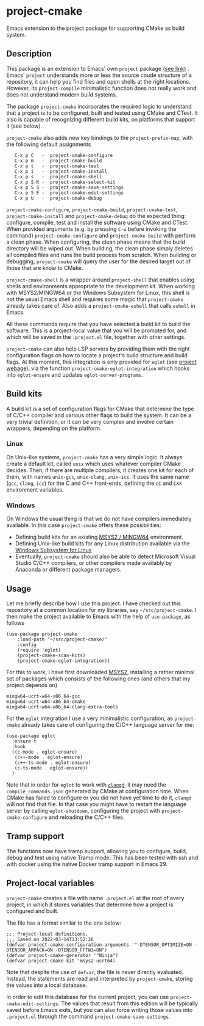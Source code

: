 # project-cmake

Emacs extension to the project package for supporting CMake as build system.

## Description

This package is an extension to Emacs' own `project` package [(see link)](https://www.gnu.org/software/emacs/manual/html_node/emacs/Projects.html) .  Emacs' `project` understands more or less the source coude structure of a repository, it can help you find files and open shells at the right locations. However, its `project-compile` minimalistic function does not really work and does not understand modern build systems.

The package `project-cmake` incorporates the required logic to understand that a project is to be configured, built and tested using CMake and CTest.  It also is capable of recognizing different build kits, on platforms that support it (see below).

`project-cmake` also adds new key bindings to the `project-prefix-map`, with the following default assignments
````
   C-x p C   -  project-cmake-configure
   C-x p m   -  project-cmake-build
   C-x p t   -  project-cmake-test
   C-x p i   -  project-cmake-install
   C-x p s   -  project-cmake-shell
   C-x p S K -  project-cmake-select-kit
   C-x p S S -  project-cmake-save-settings
   C-x p S E -  project-cmake-edit-settings
   C-x p U   -  project-cmake-debug
````

`project-cmake-configure`, `project-cmake-build`, `project-cmake-test`, `project-cmake-install` and `project-cmake-debug` do the expected thing: configure, compile, test and install the software using CMake and CTest. When provided arguments (e.g. by pressing `C-u` before invoking the command) `project-cmake-configure`  and `project-cmake-build` with perform a clean phase. When configuring, the clean phase means that the build directory will be wiped out. When building, the clean phase simply deletes all compiled files and runs the build process from scratch. When building or debugging, `project-cmake` will query the user for the desired target out of those that are know to CMake.

`project-cmake-shell` is a wrapper around `project-shell` that enables using shells and environments appropriate to the development kit. When working with MSYS2/MINGW64 or the Windows Subsystem for Linux, this shell is not the usual Emacs shell and requires some magic that `project-cmake` already takes care of. Also adds a `project-cmake-eshell` that calls `eshell` in Emacs.

All these commands require that you have selected a build kit to build the software. This is a project-local value that you will be prompted for, and which will be saved in the `.project.el` file, together with other settings.

`project-cmake` can also help LSP servers by providing them with the right configuration flags on how to locate a project's build structure and build flags.  At this moment, this integration is only provided for `eglot` (see [project webage](https://github.com/joaotavora/eglot)), via the function `project-cmake-eglot-integration` which hooks into `eglot-ensure` and updates `eglot-server-programs`.

## Build kits

A build kit is a set of configuration flags for CMake that determine the type of C/C++ compiler and various other flags to build the system. It can be a very trivial definition, or it can be very complex and involve certain wrappers, depending on the platform.

### Linux

On Unix-like systems, `project-cmake` has a very simple logic. It always create a default kit, called `unix` which uses whatever compiler CMake decides. Then, if there are multiple compilers, it creates one kit for each of them, with names `unix-gcc`, `unix-clang`, `unix-icc`. It uses the same name (`gcc`, `clang`, `icc`) for the C and C++ front-ends, defining the `CC` and `CXX` environment variables.

### Windows

On Windows the usual thing is that we do not have compilers immediately available. In this case `project-cmake` offers these possibilities:
- Defining build kits for an existing [MSYS2 / MINGW64](https://www.msys2.org/) environment.
- Defining Unix-like build kits for any Linux distribution available via the [Windows Subsystem for Linux](https://docs.microsoft.com/en-us/windows/wsl/install)
- Eventually, `project-cmake` should also be able to detect Microsoft Visual Studio C/C++ compilers, or other compilers made availably by Anaconda or different package managers.

## Usage

Let me briefly describe how I use this project. I have checked out this repository at a common location for my libraries, say `~/src/project-cmake`. I then make the project available to Emacs with the help of `use-package`, as follows
````
(use-package project-cmake
    :load-path "~/src/project-cmake/"
    :config
    (require 'eglot)
    (project-cmake-scan-kits)
    (project-cmake-eglot-integration))
````
For this to work, I have first downloaded [MSYS2](https://www.msys2.org/), installing a rather minimal set of packages which consists of the following ones (and others that my project depends on)
````
mingw64-ucrt-w64-x86_64-gcc
mingw64-ucrt-w64-x86_64-cmake
mingw64-ucrt-w64-x86_64-clang-extra-tools
````

For the `eglot` integration I use a very minimalistic configuration, as `project-cmake` already takes care of configuring the C/C++ language server for me:
````
(use-package eglot
  :ensure t
  :hook
  ((c-mode . eglot-ensure)
   (c++-mode . eglot-ensure)
   (c++-ts-mode . eglot-ensure)
   (c-ts-mode . eglot-ensure))
  )
````

Note that in order for `eglot` to work with [`clangd`](https://clangd.llvm.org/), it may need the `compile_commands.json` generated by CMake at configuration time. When CMake has failed to configure or you did not have yet time to do it, `clangd` will not find that file. In that case you might have to restart the language server by calling `eglot-shutdown`, configuring the project with `project-cmake-configure` and reloading the C/C++ files.

## Tramp support

The functions now have tramp support, allowing you to configure, build, debug and test using native Tramp mode. This has been tested with ssh and with docker using the native Docker tramp support in Emacs 29.

## Project-local variables

`project-cmake` creates a file with name `.project.el` at the root of every project, in which it stores variables that determine how a project is configured and built.

The file has a format similar to the one below:
```elisp
;;; Project-local definitions.
;;; Saved on 2022-03-14T13:52:26
(defvar project-cmake-configuration-arguments '"-DTENSOR_OPTIMIZE=ON -DTENSOR_ARPACK=ON -DTENSOR_FFTW3=ON")
(defvar project-cmake-generator '"Ninja")
(defvar project-cmake-kit 'msys2-ucrt64)
```

Note that despite the use of `defvar`, the file is never directly evaluated. Instead, the statements are read and interpreted by `project-cmake`, storing the values into a local database.

In order to edit this database for the current project, you can use `project-cmake-edit-settings`. The values that result from this edition will be typically saved before Emacs exits, but you can also force writing those values into `.project.el` through the command `project-cmake-save-settings`.
